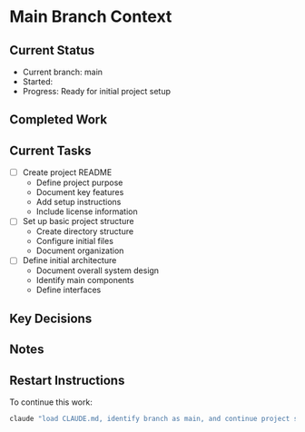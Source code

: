 # Main Branch Context

## Current Status
- Current branch: main
- Started: <!-- START_DATE -->
- Progress: Ready for initial project setup

## Completed Work
<!-- No entries yet -->

## Current Tasks
- [ ] Create project README
  - Define project purpose
  - Document key features
  - Add setup instructions
  - Include license information
- [ ] Set up basic project structure
  - Create directory structure
  - Configure initial files
  - Document organization
- [ ] Define initial architecture
  - Document overall system design
  - Identify main components
  - Define interfaces

<!-- Task format: 
- [ ] Not started
- [~] In progress (with start date in YYYY-MM-DD format)
- [x] Completed (with completion date in YYYY-MM-DD format)
-->

## Key Decisions
<!-- No entries yet -->

## Notes
<!-- Optional section for reference information, diagrams, etc. -->

## Restart Instructions
To continue this work:
```bash
claude "load CLAUDE.md, identify branch as main, and continue project setup"
```

<!-- For reviewing and merging PRs from main branch:
```bash
claude "load CLAUDE.md, identify branch as main, review PR #[number], and merge if approved"
```
-->